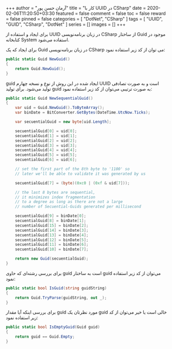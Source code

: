 +++
author = "آرمان حسن پور"
title = "کار با UUID در CSharp" 
date = 2020-02-06T11:20:50+03:30
featured = false
comment = false
toc = false
reward = false
pinned = false
categories = [
	"DotNet", "CSharp"
]
tags = [
    "UUID", "GUID", "CSharp", "DotNet"
]
series = []
images = []
+++

برای ایجاد و استفاده از UUID در زبان برنامه‌نویسی CSharp از ساختار Guid موجود در کتابخانه System استفاده می‌شود.
<!--more-->
برای ایجاد که یک Guid در زبان برنامه‌نویسی CSharp می توان از کد زیر استفاده نمود:
```csharp
public static Guid NewGuid()
{
    return Guid.NewGuid();
}
```

guid ایجاد شده در این روش از نوع و نسخه چهارم UUID است و به صورت تصادفی تولید می‌شود. برای تولید guid به صورت ترتیبی می‌توان از کد زیر استفاده نمود:
```csharp
public static Guid NewSequentialGuid()
{
    var uid = Guid.NewGuid().ToByteArray();
    var binDate = BitConverter.GetBytes(DateTime.UtcNow.Ticks);

    var secuentialGuid = new byte[uid.Length];

    secuentialGuid[0] = uid[0];
    secuentialGuid[1] = uid[1];
    secuentialGuid[2] = uid[2];
    secuentialGuid[3] = uid[3];
    secuentialGuid[4] = uid[4];
    secuentialGuid[5] = uid[5];
    secuentialGuid[6] = uid[6];

    // set the first part of the 8th byte to '1100' so     
    // later we'll be able to validate it was generated by us   

    secuentialGuid[7] = (byte)(0xc0 | (0xf & uid[7]));

    // the last 8 bytes are sequential,    
    // it minimizes index fragmentation   
    // to a degree as long as there are not a large    
    // number of Secuential-Guids generated per millisecond  

    secuentialGuid[9] = binDate[0];
    secuentialGuid[8] = binDate[1];
    secuentialGuid[15] = binDate[2];
    secuentialGuid[14] = binDate[3];
    secuentialGuid[13] = binDate[4];
    secuentialGuid[12] = binDate[5];
    secuentialGuid[11] = binDate[6];
    secuentialGuid[10] = binDate[7];

    return new Guid(secuentialGuid);
}
```

برای بررسی رشته‌ای که حاوی guid است به ساختار guid می‌توان از کد زیر استفاده نمود:
```csharp
public static bool IsGuid(string guidString)
{
    return Guid.TryParse(guidString, out _);
}
```

برای بررسی اینکه آیا مقدار guid مورد نظرتان یک guid خالی است یا خیر می‌توان از کد زیر استفاده نمود:
```csharp
public static bool IsEmptyGuid(Guid guid)
{
    return guid == Guid.Empty;
}
```